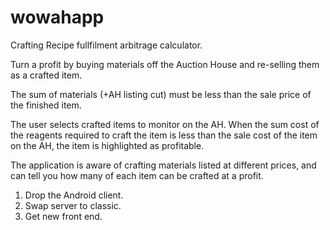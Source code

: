 # wowahapp
Crafting Recipe fullfilment arbitrage calculator.

Turn a profit by buying materials off the Auction House
and re-selling them as a crafted item.

The sum of materials (+AH listing cut) must be less than the sale price of the finished item.

The user selects crafted items to monitor on the AH.
When the sum cost of the reagents required to craft the item is
less than the sale cost of the item on the AH, the item
is highlighted as profitable.

The application is aware of crafting materials listed at different prices,
and can tell you how many of each item can be crafted at a profit.

1. Drop the Android client.
2. Swap server to classic.
3. Get new front end.